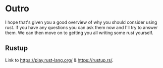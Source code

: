 # Outro

I hope that's given you a good overview of why you should consider
using rust. If you have any questions you can ask them now and I'll
try to answer them. We can then move on to getting you all writing
some rust yourself.

## Rustup

Link to <https://play.rust-lang.org/> & <https://rustup.rs/>.
